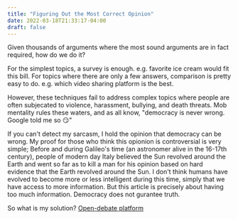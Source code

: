```yaml
---
title: "Figuring Out the Most Correct Opinion"
date: 2022-03-18T21:33:17-04:00
draft: false
---
```


Given thousands of arguments where the most sound
arguments are in fact required, how do we do it?

For the simplest topics, a survey is enough. e.g. favorite ice cream would fit this bill.
For topics where there are only a few answers, comparison is pretty easy to do. e.g. which video sharing platform is the best.

However, these techniques fail to address complex topics where people are often subjecated to
violence, harassment, bullying, and death threats. Mob mentality rules these waters, and
as all know, "democracy is never wrong. Google told me so 😏"

If you can't detect my sarcasm, I hold the opinion that democracy can be wrong.
My proof for those who think this opionion is controversial is very simple;
Before and during Galileo's time  (an astronomer alive in the 16-17th century), people of modern day Italy believed the Sun revolved around the
Earth and went so far as to kill a man for his opinion based on hard evidence that the Earth revolved around the Sun.
I don't think humans have evolved to become more or less intelligent during this time, simply that we have access to more information.
But this article is precisely about having too much information. Democracy does not gurantee truth.

So what is my solution? [Open-debate platform](/posts/open-debate-platform)
